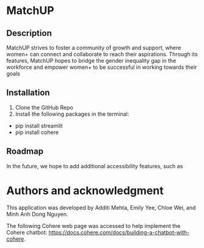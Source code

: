 # MatchUP

## Description
MatchUP strives to foster a community of growth and support, where women+ can connect and collaborate to reach their aspirations. Through its features, MatchUP hopes to bridge the gender inequality gap in the workforce and empower women+ to be successful in working towards their goals

## Installation
1. Clone the GitHub Repo
2. Install the following packages in the terminal: 
- pip install streamlit
- pip install cohere

## Roadmap
In the future, we hope to add additional accessibility features, such as 

# Authors and acknowledgment
This application was developed by Additi Mehta, Emily Yee, Chloe Wei, and Minh Anh Dong Nguyen.

The following Cohere web page was accessed to help implement the Cohere chatbot: https://docs.cohere.com/docs/building-a-chatbot-with-cohere.